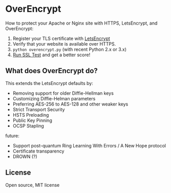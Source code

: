 # OverEncrypt

How to protect your Apache or Nginx site with HTTPS, LetsEncrypt, and OverEncrypt:

1. Register your TLS certificate with <a href="https://letsencrypt.org">LetsEncrypt</a>
2. Verify that your website is available over HTTPS.
3. ```python overencrypt.py``` (with recent Python 2.x or 3.x)
4. <a href="https://www.ssllabs.com/ssltest/index.html">Run SSL Test</a> and get a better score!

## What does OverEncrypt do?

This extends the LetsEncrypt defaults by:

* Removing support for older Diffie-Hellman keys
* Customizing Diffie-Helman parameters
* Preferring AES-256 to AES-128 and other weaker keys
* Strict Transport Security
* HSTS Preloading
* Public Key Pinning
* OCSP Stapling

future:

* Support post-quantum Ring Learning With Errors / A New Hope protocol
* Certificate transparency
* DROWN (?)

## License

Open source, MIT license

